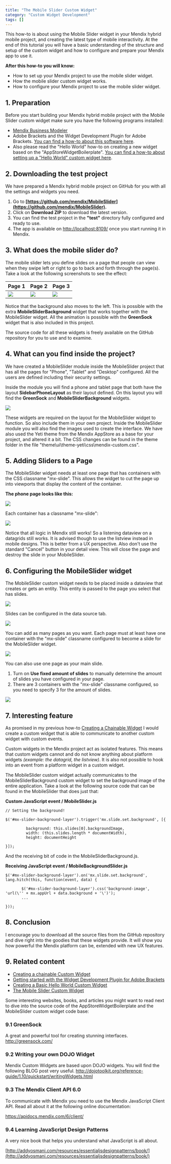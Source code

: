 ```yaml
---
title: "The Mobile Slider Custom Widget"
category: "Custom Widget Development"
tags: []
---
```

This how-to is about using the Mobile Slider widget in your Mendix hybrid mobile project, and creating the latest type of mobile interactivity. At the end of this tutorial you will have a basic understanding of the structure and setup of the custom widget and how to configure and prepare your Mendix app to use it. 

**After this how-to you will know:**

*   How to set up your Mendix project to use the mobile slider widget.
*   How the mobile slider custom widget works.
*   How to configure your Mendix project to use the mobile slider widget.

## 1. Preparation

Before you start building your Mendix hybrid mobile project with the Mobile Slider custom widget make sure you have the following programs installed:

*   [Mendix Business Modeler](https://appstore.home.mendix.com/link/modelers)
*   Adobe Brackets and the Widget Development Plugin for Adobe Brackets. [You can find a how-to about this software here](Getting+started+with+the+Widget+Development+Plugin+for+Adobe+Brackets).
*   Also please read the "Hello World" how-to on creating a new widget based on the "AppStoreWidgetBoilerplate". [You can find a how-to about setting up a "Hello World" custom widget here](Create+a+Basic+Hello+World+Custom+Widget).



## 2\. Downloading the test project

We have prepared a Mendix hybrid mobile project on GitHub for you with all the settings and widgets you need. 

1.  Go to **[https://github.com/mendix/MobileSlider](https://github.com/mendix/MobileSlider).**
2.  Click on **Download ZIP** to download the latest version.
3.  You can find the test project in the **"test"** directory fully configured and ready to use.
4.  The app is available on [http://localhost:8109/](http://localhost:8109/) once you start running it in Mendix.



## 3\. What does the mobile slider do?

The mobile slider lets you define slides on a page that people can view when they swipe left or right to go to back and forth through the page(s). Take a look at the following screenshots to see the effect:

| Page 1 | Page 2 | Page 3 |
| --- | --- | --- |
| ![](attachments/18448563/18579838.png) | ![](attachments/18448563/18579837.png) | ![](attachments/18448563/18579836.png) |

Notice that the background also moves to the left. This is possible with the extra **MobileSliderBackground** widget that works together with the MobileSlider widget. All the animation is possible with the **GreenSock** widget that is also included in this project.

The source code for all these widgets is freely available on the GitHub repository for you to use and to examine. 



## 4\. What can you find inside the project?

We have created a MobileSlider module inside the MobileSlider project that has all the pages for "Phone", "Tablet" and "Desktop" configured. All the users are defined including their security settings.

Inside the module you will find a phone and tablet page that both have the layout **SidebarPhoneLayout** as their layout defined.
On this layout you will find the **GreenSock** and **MobileSliderBackground** widgets.

![](attachments/18448563/18579835.png)

These widgets are required on the layout for the MobileSlider widget to function. So also include them in your own project.
Inside the MobileSlider module you will also find the images used to create the interface. We have also used the Yeti theme from the Mendix AppStore as a base for your project, and altered it a bit. The CSS changes can be found in the theme folder in the file "theme\ui\theme-yeti\css\mendix-custom.css".



## 5\. Adding Sliders to a Page

The MobileSlider widget needs at least one page that has containers with the CSS classname "mx-slide".
This allows the widget to cut the page up into viewports that display the content of the container.

**The phone page looks like this:**

![](attachments/18448563/18579834.png)

Each container has a classname "mx-slide":

![](attachments/18448563/18579833.png)

Notice that all logic in Mendix still works! So a listening dataview on a datagrids still works. It is advised though to use the listview instead in mobile designs. This is better from a UX perspective. Also don't use the standard "Cancel" button in your detail view. This will close the page and destroy the slide in your MobileSlider.



## 6\. Configuring the MobileSlider widget

The MobileSlider custom widget needs to be placed inside a dataview that creates or gets an entity.
This entity is passed to the page you select that has slides. 

![](attachments/18448563/18579832.png)

Slides can be configured in the data source tab.

![](attachments/18448563/18579831.png)

You can add as many pages as you want. Each page must at least have one container with the "mx-slide" classname configured to become a slide for the MobileSlider widget.

![](attachments/18448563/18579830.png)

You can also use one page as your main slide.

1.  Turn on **Use fixed amount of slides** to manually determine the amount of slides you have configured in your page.
2.  There are 3 containers with the "mx-slide" classname configured, so you need to specify 3 for the amount of slides.

![](attachments/18448563/18579829.png)



## 7\. Interesting feature

As promised in my previous how-to [Creating a Chainable Widget](Create+a+Chainable+Custom+Widget) I would create a custom widget that is able to communicate to another custom widget with custom events. 

<div class="alert alert-warning">

Custom widgets in the Mendix project act as isolated features. This means that custom widgets cannot and do not know anything about platform widgets _(example: the datagrid, the listview)_. It is also not possible to hook into an event from a platform widget in a custom widget.

</div>

The MobileSlider custom widget actually communicates to the MobileSliderBackground custom widget to set the background image of the entire application. Take a look at the following source code that can be found in the MobileSlider that does just that:

**Custom JavaScript event / MobileSlider.js**

```
// Setting the background!

$('#mx-slider-background-layer').trigger('mx.slide.set.background', [{

         background: this.slides[0].backgroundImage,
         width: (this.slides.length * documentWidth),
         height: documentHeight

}]);
```
And the receiving bit of code in the MobileSliderBackground.js.

**Receiving JavaScript event / MobileBackgroundSlider.js**

```
$('#mx-slider-background-layer').on('mx.slide.set.background', lang.hitch(this, function(event, data) {

       $('#mx-slider-background-layer').css('background-image', 'url(\'' + mx.appUrl + data.background + '\')');
       ...

}));
```



## 8\. Conclusion

I encourage you to download all the source files from the GitHub repository and dive right into the goodies that these widgets provide. It will show you how powerful the Mendix platform can be, extended with new UX features.



## 9\. Related content

*   [Creating a chainable Custom Widget](Create+a+Chainable+Custom+Widget)
*   [Getting started with the Widget Development Plugin for Adobe Brackets](Getting+started+with+the+Widget+Development+Plugin+for+Adobe+Brackets)
*   [Creating a Basic Hello World Custom Widget](Create+a+Basic+Hello+World+Custom+Widget)
*   [The Mobile Slider Custom Widget](The+Mobile+Slider+Custom+Widget)



Some interesting websites, books, and articles you might want to read next to dive into the source code of the AppStoreWidgetBoilerplate and the MobileSlider custom widget code base:

### 9.1 GreenSock

A great and powerful tool for creating stunning interfaces.
 [http://greensock.com/
 ](http://greensock.com/)

### 9.2 Writing your own DOJO Widget

Mendix Custom Widgets are based upon DOJO widgets. You will find the following BLOG post very useful.
[http://dojotoolkit.org/reference-guide/1.10/quickstart/writingWidgets.html
 ](http://dojotoolkit.org/reference-guide/1.10/quickstart/writingWidgets.html)

### 9.3 The Mendix Client API 6.0

To communicate with Mendix you need to use the Mendix JavaScript Client API. Read all about it at the following online documentation:

[https://apidocs.mendix.com/6/client/
 ](https://apidocs.mendix.com/6/client/)

### 9.4 Learning JavaScript Design Patterns

A very nice book that helps you understand what JavaScript is all about.

[http://addyosmani.com/resources/essentialjsdesignpatterns/book/](http://addyosmani.com/resources/essentialjsdesignpatterns/book/) 
